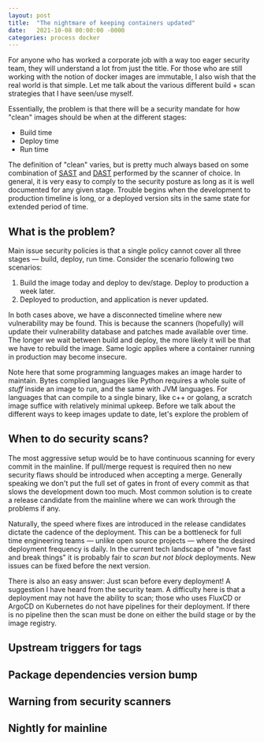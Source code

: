 ```yaml
---
layout: post
title:  "The nightmare of keeping containers updated"
date:   2021-10-08 00:00:00 -0000
categories: process docker
---
```


For anyone who has worked a corporate job with a way too eager security team, they will understand a
lot from just the title.  For those who are still working with the notion of docker images are
immutable, I also wish that the real world is that simple.  Let me talk about the various different
build + scan strategies that I have seen/use myself.

Essentially, the problem is that there will be a security mandate for how
"clean" images should be when at the different stages:
* Build time
* Deploy time
* Run time

The definition of "clean" varies, but is pretty much always based on some combination of
[SAST](https://en.wikipedia.org/wiki/Static_application_security_testing) and
[DAST](https://en.wikipedia.org/wiki/Dynamic_application_security_testing) performed by the scanner of
choice. In general, it is very easy to comply to the security posture as long as it is well documented
for any given stage. Trouble begins when the development to production timeline is long, or a deployed
version sits in the same state for extended period of time.

## What is the problem?

Main issue security policies is that a single policy cannot cover all three stages &mdash; build, deploy, run time.
Consider the scenario following two scenarios:
1. Build the image today and deploy to dev/stage.  Deploy to production a week later.
2. Deployed to production, and application is never updated.

In both cases above, we have a disconnected timeline where new vulnerability may be found.  This is
because the scanners (hopefully) will update their vulnerability database and patches made available
over time. The longer we wait between build and deploy, the more likely it will be that we have to
rebuild the image. Same logic applies where a container running in production may become insecure.

Note here that some programming languages makes an image harder to maintain. Bytes complied languages like
Python requires a whole suite of *stuff* inside an image to run, and the same with JVM languages. For
languages that can compile to a single binary, like c++ or golang, a scratch image suffice with relatively
minimal upkeep. Before we talk about the different ways to keep images update to date, let's explore the
problem of

## When to do security scans?

The most aggressive setup would be to have continuous scanning for every commit in the mainline.  If
pull/merge request is required then no new security flaws should be introduced when accepting a merge.
Generally speaking we don't put the full set of gates in front of every commit as that slows the development
down too much. Most common solution is to create a release candidate from the mainline where we can work
through the problems if any.

Naturally, the speed where fixes are introduced in the release candidates dictate the cadence of the
deployment. This can be a bottleneck for full time engineering teams &mdash; unlike open source projects
&mdash; where the desired deployment frequency is daily. In the current tech landscape of
"move fast and break things" it is probably fair to *scan but not block* deployments. New issues can be
fixed before the next version.

There is also an easy answer: Just scan before every deployment! A suggestion I have heard from
the security team.  A difficulty here is that a deployment may not have the ability to scan; those
who uses FluxCD or ArgoCD on Kubernetes do not have pipelines for their deployment. If there is
no pipeline then the scan must be done on either the build stage or by the image registry.

## Upstream triggers for tags

## Package dependencies version bump

## Warning from security scanners

## Nightly for mainline

